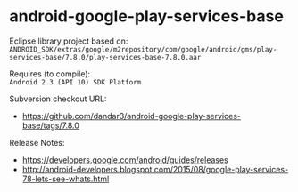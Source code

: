 android-google-play-services-base
=================================

Eclipse library project based on:<br/>
`ANDROID_SDK/extras/google/m2repository/com/google/android/gms/play-services-base/7.8.0/play-services-base-7.8.0.aar`

Requires (to compile):<br/>
`Android 2.3 (API 10) SDK Platform`

Subversion checkout URL:<br/>
* https://github.com/dandar3/android-google-play-services-base/tags/7.8.0

Release Notes:<br/>
* https://developers.google.com/android/guides/releases<br/>
* http://android-developers.blogspot.com/2015/08/google-play-services-78-lets-see-whats.html